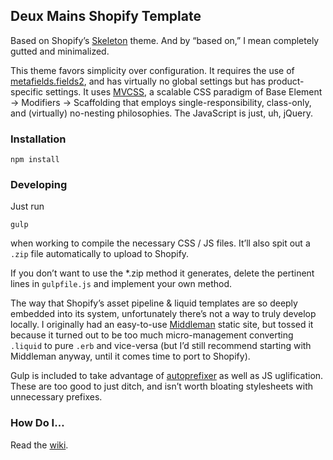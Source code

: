 Deux Mains Shopify Template
---------------------------

Based on Shopify’s [Skeleton](https://github.com/Shopify/skeleton-theme) theme.
And by “based on,” I mean completely gutted and minimalized.

This theme favors simplicity over configuration. It requires the use of
[metafields.fields2](https://apps.shopify.com/metafields.fields2), and has virtually no global
settings but has product-specific settings. It uses [MVCSS](http://mvcss.io/), a
scalable CSS paradigm of Base Element → Modifiers → Scaffolding that employs
single-responsibility, class-only, and (virtually) no-nesting philosophies. The
JavaScript is just, uh, jQuery.

### Installation

```
npm install
```

### Developing

Just run
```
gulp
````
when working to compile the necessary CSS / JS files. It’ll also spit out a `.zip`
file automatically to upload to Shopify.

If you don’t want to use the *.zip method it generates, delete the pertinent
lines in `gulpfile.js` and implement your own method.

The way that Shopify’s asset pipeline & liquid templates are so deeply embedded
into its system, unfortunately there’s not a way to truly develop locally. I
originally had an easy-to-use [Middleman](https://middlemanapp.com/) static site, but
tossed it because it turned out to be too much micro-management converting `.liquid`
to pure `.erb` and vice-versa (but I’d still recommend starting with Middleman
anyway, until it comes time to port to Shopify).

Gulp is included to take advantage of
[autoprefixer](https://www.npmjs.com/package/gulp-autoprefixer) as well as JS
uglification. These are too good to just ditch, and isn’t worth bloating
stylesheets with unnecessary prefixes.

### How Do I…

Read the [wiki](https://github.com/deux-mains/deux-mains-shopify/wiki).

